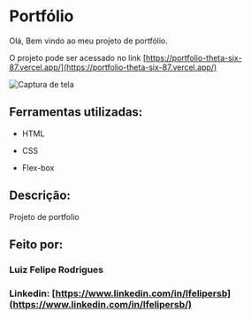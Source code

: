# Portfólio 
Olá, Bem vindo ao meu projeto de portfólio.

O projeto pode ser acessado no link [https://portfolio-theta-six-87.vercel.app/](https://portfolio-theta-six-87.vercel.app/)

![Captura de tela](https://github.com/lfeliiipe/portfolio/assets/53595200/decc81c9-5e08-4e58-aa3e-fb44cf537365)


## Ferramentas utilizadas:

* HTML

* CSS

* Flex-box

## Descrição:
Projeto de portfolio

## Feito por:

### Luiz Felipe Rodrigues

### Linkedin: [https://www.linkedin.com/in/lfelipersb](https://www.linkedin.com/in/lfelipersb/)
